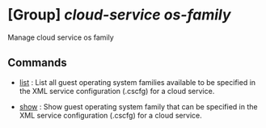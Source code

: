 # [Group] _cloud-service os-family_

Manage cloud service os family

## Commands

- [list](/Commands/cloud-service/os-family/_list.md)
: List all guest operating system families available to be specified in the XML service configuration (.cscfg) for a cloud service.

- [show](/Commands/cloud-service/os-family/_show.md)
: Show guest operating system family that can be specified in the XML service configuration (.cscfg) for a cloud service.
